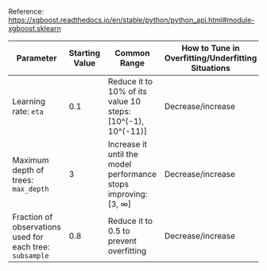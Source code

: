 
Reference: https://xgboost.readthedocs.io/en/stable/python/python_api.html#module-xgboost.sklearn

| Parameter | Starting Value | Common Range | How to Tune in Overfitting/Underfitting Situations
|----------|----------|----------|----------|
|Learning rate: `eta` | 0.1 | Reduce it to 10% of its value 10 steps: [10^(-1), 10^(-11)] | Decrease/increase | 
|Maximum depth of trees: `max_depth` | 3 | Increase it until the model performance stops improving: [3, ∞] | Decrease/increase | 
|Fraction of observations used for each tree: `subsample` | 0.8 | Reduce it to 0.5 to prevent overfitting | Decrease/increase | 
